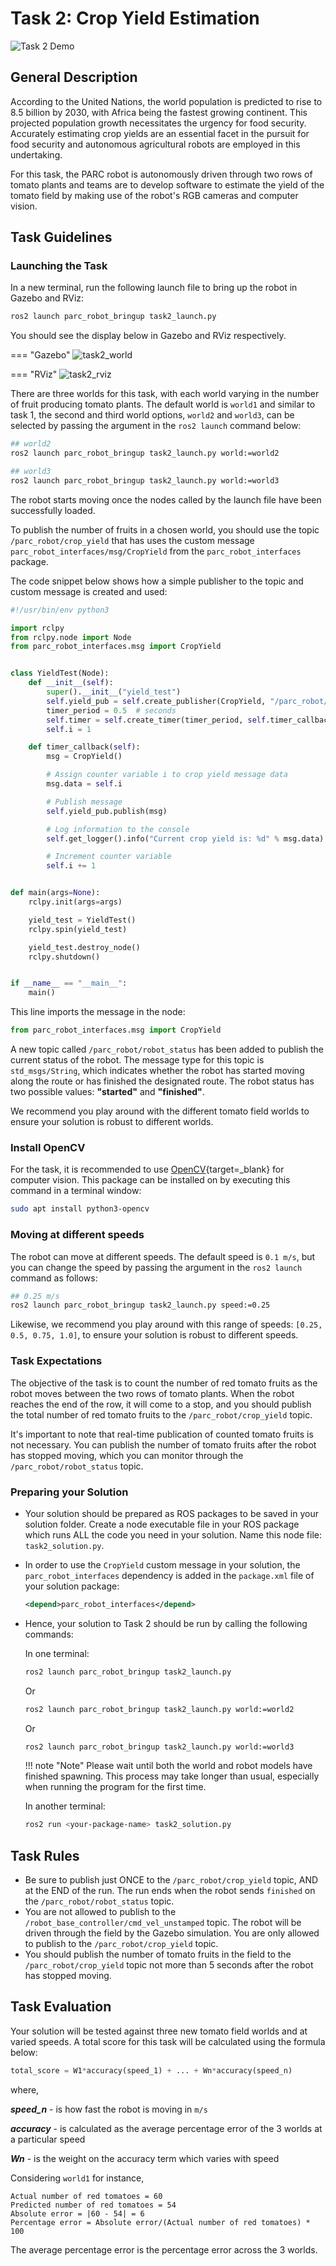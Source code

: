 # Task 2: Crop Yield Estimation

![Task 2 Demo](../assets/task2.gif)

## General Description

According to the United Nations, the world population is predicted to rise to 8.5 billion by 2030, with Africa being the fastest growing continent. This projected population growth necessitates the urgency for food security. Accurately estimating crop yields are an essential facet in the pursuit for food security
and autonomous agricultural robots are employed in this undertaking.

For this task, the PARC robot is autonomously driven through two rows of tomato plants and teams are to develop software to estimate the yield of the tomato field by making use of the robot's RGB cameras and computer vision.

## Task Guidelines

### Launching the Task

In a new terminal, run the following launch file to bring up the robot in Gazebo and RViz:

```bash
ros2 launch parc_robot_bringup task2_launch.py
```

You should see the display below in Gazebo and RViz respectively.

=== "Gazebo"
    ![task2_world](../assets/gazebo_on_start.png)

=== "RViz"
    ![task2_rviz](../assets/task2rviz.png)

There are three worlds for this task, with each world varying in the number of fruit producing tomato plants. The default world is `world1` and similar to task 1, the second and third world options, `world2` and `world3`, can be selected by passing the argument in the `ros2 launch` command below:

```bash
## world2
ros2 launch parc_robot_bringup task2_launch.py world:=world2

## world3
ros2 launch parc_robot_bringup task2_launch.py world:=world3
```

The robot starts moving once the nodes called by the launch file have been successfully loaded.

To publish the number of fruits in a chosen world, you should use the topic `/parc_robot/crop_yield` that has uses the custom message `parc_robot_interfaces/msg/CropYield` from the 
`parc_robot_interfaces` package. 

The code snippet below shows how a simple publisher to the topic and custom message is created and used: 

```python
#!/usr/bin/env python3

import rclpy
from rclpy.node import Node
from parc_robot_interfaces.msg import CropYield


class YieldTest(Node):
    def __init__(self):
        super().__init__("yield_test")
        self.yield_pub = self.create_publisher(CropYield, "/parc_robot/crop_yield", 1)
        timer_period = 0.5  # seconds
        self.timer = self.create_timer(timer_period, self.timer_callback)
        self.i = 1

    def timer_callback(self):
        msg = CropYield()

        # Assign counter variable i to crop yield message data
        msg.data = self.i

        # Publish message
        self.yield_pub.publish(msg)

        # Log information to the console
        self.get_logger().info("Current crop yield is: %d" % msg.data)

        # Increment counter variable
        self.i += 1


def main(args=None):
    rclpy.init(args=args)

    yield_test = YieldTest()
    rclpy.spin(yield_test)

    yield_test.destroy_node()
    rclpy.shutdown()


if __name__ == "__main__":
    main()
```

This line imports the message in the node:

```python
from parc_robot_interfaces.msg import CropYield
```

A new topic called `/parc_robot/robot_status` has been added to publish the current status of the robot. The message type for this topic is `std_msgs/String`, which indicates whether the robot has started moving along the route or has finished the designated route. The robot status has two possible values: **"started"** and **"finished"**.

We recommend you play around with the different tomato field worlds to ensure your solution is robust to different worlds.

### Install OpenCV

For the task, it is recommended to use [OpenCV](https://opencv.org/){target=_blank} for computer vision. This package can be installed on by executing this command in a terminal window:

```bash
sudo apt install python3-opencv
```

### Moving at different speeds

The robot can move at different speeds. The default speed is `0.1 m/s`, but you can change the speed by passing the argument in the `ros2 launch` command as follows:

```bash
## 0.25 m/s
ros2 launch parc_robot_bringup task2_launch.py speed:=0.25
```

Likewise, we recommend you play around with this range of speeds: `[0.25, 0.5, 0.75, 1.0]`, to ensure your solution is robust to different speeds.

### Task Expectations

The objective of the task is to count the number of red tomato fruits as the robot moves between the two rows of tomato plants. When the robot reaches the end of the row, it will come to a stop, and you should publish the total number of red tomato fruits to the `/parc_robot/crop_yield` topic.

It's important to note that real-time publication of counted tomato fruits is not necessary. You can publish the number of tomato fruits after the robot has stopped moving, which you can monitor through the `/parc_robot/robot_status` topic.

### Preparing your Solution

* Your solution should be prepared as ROS packages to be saved in your solution folder. Create a node executable file in your ROS package which runs ALL the code you need in your solution. Name this node file: `task2_solution.py`.

* In order to use the `CropYield` custom message in your solution, the `parc_robot_interfaces` dependency is added in the `package.xml` file of your solution package:

    ```xml
    <depend>parc_robot_interfaces</depend>
    ``` 

* Hence, your solution to Task 2 should be run by calling the following commands:

    In one terminal:

    ```sh
    ros2 launch parc_robot_bringup task2_launch.py
    ```

    Or 

    ```sh
    ros2 launch parc_robot_bringup task2_launch.py world:=world2
    ```

    Or

    ```sh
    ros2 launch parc_robot_bringup task2_launch.py world:=world3
    ```

    !!! note "Note"
        Please wait until both the world and robot models have finished spawning. This process may take longer than usual, especially when running the program for the first time.

    In another terminal:

    ```sh
    ros2 run <your-package-name> task2_solution.py 
    ```

## Task Rules

* Be sure to publish just ONCE to the `/parc_robot/crop_yield` topic, AND at the END of the run. The run ends when the robot sends `finished` on the `/parc_robot/robot_status` topic.
* You are not allowed to publish to the `/robot_base_controller/cmd_vel_unstamped` topic. The robot will be driven through the field by the Gazebo simulation. You are only allowed to publish to the `/parc_robot/crop_yield` topic.
* You should publish the number of tomato fruits in the field to the `/parc_robot/crop_yield` topic not more than 5 seconds after the robot has stopped moving.

## Task Evaluation

Your solution will be tested against three new tomato field worlds and at varied speeds. A total score for this task will be calculated using the formula below:


```python
total_score = W1*accuracy(speed_1) + ... + Wn*accuracy(speed_n)

```
where, 

***speed_n*** - is how fast the robot is moving in `m/s`

***accuracy*** - is calculated as the average percentage error of the 3 worlds at a particular speed
     
***Wn*** - is the weight on the accuracy term which varies with speed

Considering `world1` for instance,

```
Actual number of red tomatoes = 60
Predicted number of red tomatoes = 54
Absolute error = |60 - 54| = 6
Percentage error = Absolute error/(Actual number of red tomatoes) * 100
```

The average percentage error is the percentage error across the 3 worlds.
